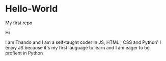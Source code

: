 # Hello-World
My first repo

Hi 

I am Thando and I am a self-taught coder in JS, HTML , CSS and Python'
I enjoy JS because it's my first lauguage to learn and I am eager to be profient in Python 
